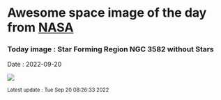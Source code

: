 
# Awesome space image of the day from [NASA](https://api.nasa.gov/)

### Today image : Star Forming Region NGC 3582 without Stars

Date : 2022-09-20


![](https://apod.nasa.gov/apod/image/2209/NGC3576_Willocks_960_Starless.jpg)

<small>Latest update : Tue Sep 20 08:26:33 2022</small>


